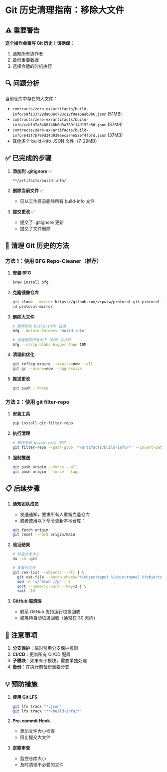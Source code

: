 # Git 历史清理指南：移除大文件

## ⚠️ 重要警告

**这个操作会重写 Git 历史！请确保：**

1. 通知所有协作者
2. 备份重要数据
3. 选择合适的时机执行

## 🔍 问题分析

当前仓库中存在的大文件：

- `contracts/zero-ex/artifacts/build-info/68f133729da008c783c12f9ea6aab8b6.json` (51MB)
- `contracts/zero-ex/artifacts/build-info/ccb1d7a3408f48b0d3a789f14d152e5d.json` (37MB)
- `contracts/zero-ex/artifacts/build-info/642f7b799d34d939eeca74e52ef4fbfd.json` (37MB)
- 其他多个 build-info JSON 文件（7-29MB）

## ✅ 已完成的步骤

1. **添加到 .gitignore** ✅

    ```
    **/artifacts/build-info/
    ```

2. **删除当前文件** ✅
    - 已从工作目录删除所有 build-info 文件

3. **提交更改** ✅
    - 提交了 .gitignore 更新
    - 提交了文件删除

## 🧹 清理 Git 历史的方法

### 方法 1：使用 BFG Repo-Cleaner（推荐）

1. **安装 BFG**

    ```bash
    brew install bfg
    ```

2. **克隆镜像仓库**

    ```bash
    git clone --mirror https://github.com/vipwzw/protocol.git protocol-mirror
    cd protocol-mirror
    ```

3. **删除大文件**

    ```bash
    # 删除所有 build-info 目录
    bfg --delete-folders 'build-info'

    # 或者删除所有大于 10MB 的文件
    bfg --strip-blobs-bigger-than 10M
    ```

4. **清理和优化**

    ```bash
    git reflog expire --expire=now --all
    git gc --prune=now --aggressive
    ```

5. **推送更改**
    ```bash
    git push --force
    ```

### 方法 2：使用 git filter-repo

1. **安装工具**

    ```bash
    pip install git-filter-repo
    ```

2. **执行清理**

    ```bash
    # 删除所有 build-info 文件
    git filter-repo --path-glob '*/artifacts/build-info/*' --invert-paths
    ```

3. **强制推送**
    ```bash
    git push origin --force --all
    git push origin --force --tags
    ```

## 📋 后续步骤

1. **通知团队成员**
    - 发送通知，要求所有人重新克隆仓库
    - 或者使用以下命令更新本地仓库：

    ```bash
    git fetch origin
    git reset --hard origin/main
    ```

2. **验证结果**

    ```bash
    # 检查仓库大小
    du -sh .git

    # 查看大文件
    git rev-list --objects --all | \
      git cat-file --batch-check='%(objecttype) %(objectname) %(objectsize) %(rest)' | \
      sed -n 's/^blob //p' | \
      sort --numeric-sort --key=2 | \
      tail -10
    ```

3. **GitHub 端清理**
    - 联系 GitHub 支持运行垃圾回收
    - 或等待自动垃圾回收（通常在 30 天内）

## 🚨 注意事项

1. **分支保护**：临时禁用分支保护规则
2. **CI/CD**：更新所有 CI/CD 配置
3. **子模块**：如果有子模块，需要单独处理
4. **备份**：在执行前备份重要分支

## 💡 预防措施

1. **使用 Git LFS**

    ```bash
    git lfs track "*.json"
    git lfs track "**/build-info/*"
    ```

2. **Pre-commit Hook**
    - 添加文件大小检查
    - 阻止提交大文件

3. **定期审查**
    - 监控仓库大小
    - 及时清理不必要的文件

